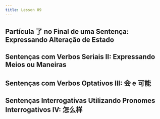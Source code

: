 ```yaml
---
title: Lesson 09
---
```

## Partícula 了 no Final de uma Sentença: Expressando Alteração de Estado
## Sentenças com Verbos Seriais II: Expressando Meios ou Maneiras
## Sentenças com Verbos Optativos III: 会 e 可能
## Sentenças Interrogativas Utilizando Pronomes Interrogativos IV: 怎么样